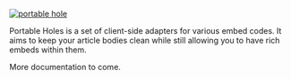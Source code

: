 [![portable hole](https://i.imgur.com/RsUlrGE.jpg)](https://vimeo.com/21509708)

Portable Holes is a set of client-side adapters for various embed codes. 
It aims to keep your article bodies clean while still allowing you 
to have rich embeds within them.

More documentation to come.

